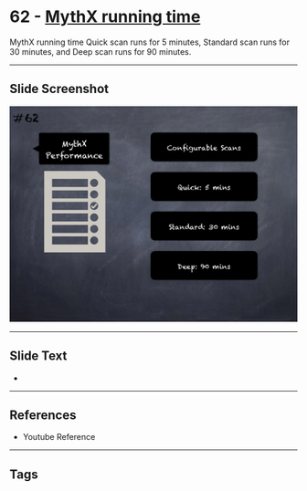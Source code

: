 
# 62 - [MythX running time](./MythX%20running%20time.md)

MythX running time Quick scan runs for 5 minutes, Standard scan runs for 30 minutes, and Deep scan runs for 90 minutes.




___
## Slide Screenshot
![062.png](../../images/6.Audit%20Techniques%20and%20Tools%20101/062.png)
___
## Slide Text
- 
___
## References
- Youtube Reference
___
## Tags
